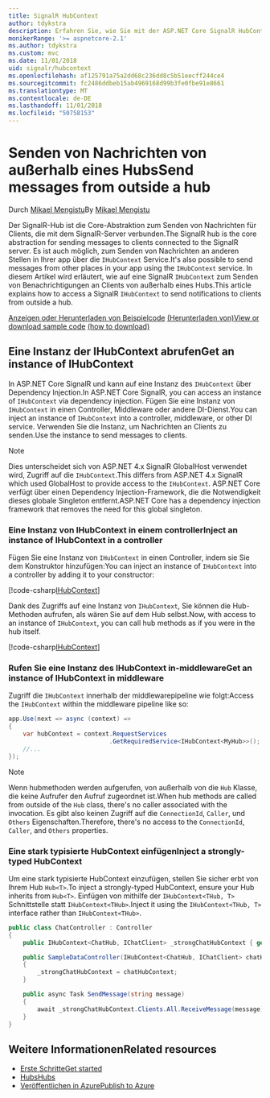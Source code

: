 ```yaml
---
title: SignalR HubContext
author: tdykstra
description: Erfahren Sie, wie Sie mit der ASP.NET Core SignalR HubContext-Dienst zum Senden von Benachrichtigungen an Clients von außerhalb eines Hubs.
monikerRange: '>= aspnetcore-2.1'
ms.author: tdykstra
ms.custom: mvc
ms.date: 11/01/2018
uid: signalr/hubcontext
ms.openlocfilehash: af125791a75a2dd68c236dd8c5b51eecff244ce4
ms.sourcegitcommit: fc2486ddbeb15ab4969168d99b3fe0fbe91e8661
ms.translationtype: MT
ms.contentlocale: de-DE
ms.lasthandoff: 11/01/2018
ms.locfileid: "50758153"
---
```

# <a name="send-messages-from-outside-a-hub"></a><span data-ttu-id="441ae-103">Senden von Nachrichten von außerhalb eines Hubs</span><span class="sxs-lookup"><span data-stu-id="441ae-103">Send messages from outside a hub</span></span>

<span data-ttu-id="441ae-104">Durch [Mikael Mengistu](https://twitter.com/MikaelM_12)</span><span class="sxs-lookup"><span data-stu-id="441ae-104">By [Mikael Mengistu](https://twitter.com/MikaelM_12)</span></span>

<span data-ttu-id="441ae-105">Der SignalR-Hub ist die Core-Abstraktion zum Senden von Nachrichten für Clients, die mit dem SignalR-Server verbunden.</span><span class="sxs-lookup"><span data-stu-id="441ae-105">The SignalR hub is the core abstraction for sending messages to clients connected to the SignalR server.</span></span> <span data-ttu-id="441ae-106">Es ist auch möglich, zum Senden von Nachrichten an anderen Stellen in Ihrer app über die `IHubContext` Service.</span><span class="sxs-lookup"><span data-stu-id="441ae-106">It's also possible to send messages from other places in your app using the `IHubContext` service.</span></span> <span data-ttu-id="441ae-107">In diesem Artikel wird erläutert, wie auf eine SignalR `IHubContext` zum Senden von Benachrichtigungen an Clients von außerhalb eines Hubs.</span><span class="sxs-lookup"><span data-stu-id="441ae-107">This article explains how to access a SignalR `IHubContext` to send notifications to clients from outside a hub.</span></span>

<span data-ttu-id="441ae-108">[Anzeigen oder Herunterladen von Beispielcode](https://github.com/aspnet/Docs/tree/master/aspnetcore/signalr/hubcontext/sample/) [(Herunterladen von)](xref:index#how-to-download-a-sample)</span><span class="sxs-lookup"><span data-stu-id="441ae-108">[View or download sample code](https://github.com/aspnet/Docs/tree/master/aspnetcore/signalr/hubcontext/sample/) [(how to download)](xref:index#how-to-download-a-sample)</span></span>

## <a name="get-an-instance-of-ihubcontext"></a><span data-ttu-id="441ae-109">Eine Instanz der IHubContext abrufen</span><span class="sxs-lookup"><span data-stu-id="441ae-109">Get an instance of IHubContext</span></span>

<span data-ttu-id="441ae-110">In ASP.NET Core SignalR und kann auf eine Instanz des `IHubContext` über Dependency Injection.</span><span class="sxs-lookup"><span data-stu-id="441ae-110">In ASP.NET Core SignalR, you can access an instance of `IHubContext` via dependency injection.</span></span> <span data-ttu-id="441ae-111">Fügen Sie eine Instanz von `IHubContext` in einen Controller, Middleware oder andere DI-Dienst.</span><span class="sxs-lookup"><span data-stu-id="441ae-111">You can inject an instance of `IHubContext` into a controller, middleware, or other DI service.</span></span> <span data-ttu-id="441ae-112">Verwenden Sie die Instanz, um Nachrichten an Clients zu senden.</span><span class="sxs-lookup"><span data-stu-id="441ae-112">Use the instance to send messages to clients.</span></span>

> [!NOTE]
> <span data-ttu-id="441ae-113">Dies unterscheidet sich von ASP.NET 4.x SignalR GlobalHost verwendet wird, Zugriff auf die `IHubContext`.</span><span class="sxs-lookup"><span data-stu-id="441ae-113">This differs from ASP.NET 4.x SignalR which used GlobalHost to provide access to the `IHubContext`.</span></span> <span data-ttu-id="441ae-114">ASP.NET Core verfügt über einen Dependency Injection-Framework, die die Notwendigkeit dieses globale Singleton entfernt.</span><span class="sxs-lookup"><span data-stu-id="441ae-114">ASP.NET Core has a dependency injection framework that removes the need for this global singleton.</span></span>

### <a name="inject-an-instance-of-ihubcontext-in-a-controller"></a><span data-ttu-id="441ae-115">Eine Instanz von IHubContext in einem controller</span><span class="sxs-lookup"><span data-stu-id="441ae-115">Inject an instance of IHubContext in a controller</span></span>

<span data-ttu-id="441ae-116">Fügen Sie eine Instanz von `IHubContext` in einen Controller, indem sie Sie dem Konstruktor hinzufügen:</span><span class="sxs-lookup"><span data-stu-id="441ae-116">You can inject an instance of `IHubContext` into a controller by adding it to your constructor:</span></span>

[!code-csharp[IHubContext](hubcontext/sample/Controllers/HomeController.cs?range=12-19,57)]

<span data-ttu-id="441ae-117">Dank des Zugriffs auf eine Instanz von `IHubContext`, Sie können die Hub-Methoden aufrufen, als wären Sie auf dem Hub selbst.</span><span class="sxs-lookup"><span data-stu-id="441ae-117">Now, with access to an instance of `IHubContext`, you can call hub methods as if you were in the hub itself.</span></span>

[!code-csharp[IHubContext](hubcontext/sample/Controllers/HomeController.cs?range=21-25)]

### <a name="get-an-instance-of-ihubcontext-in-middleware"></a><span data-ttu-id="441ae-118">Rufen Sie eine Instanz des IHubContext in-middleware</span><span class="sxs-lookup"><span data-stu-id="441ae-118">Get an instance of IHubContext in middleware</span></span>

<span data-ttu-id="441ae-119">Zugriff die `IHubContext` innerhalb der middlewarepipeline wie folgt:</span><span class="sxs-lookup"><span data-stu-id="441ae-119">Access the `IHubContext` within the middleware pipeline like so:</span></span>

```csharp
app.Use(next => async (context) =>
{
    var hubContext = context.RequestServices
                            .GetRequiredService<IHubContext<MyHub>>();
    //...
});
```

> [!NOTE]
> <span data-ttu-id="441ae-120">Wenn hubmethoden werden aufgerufen, von außerhalb von die `Hub` Klasse, die keine Aufrufer den Aufruf zugeordnet ist.</span><span class="sxs-lookup"><span data-stu-id="441ae-120">When hub methods are called from outside of the `Hub` class, there's no caller associated with the invocation.</span></span> <span data-ttu-id="441ae-121">Es gibt also keinen Zugriff auf die `ConnectionId`, `Caller`, und `Others` Eigenschaften.</span><span class="sxs-lookup"><span data-stu-id="441ae-121">Therefore, there's no access to the `ConnectionId`, `Caller`, and `Others` properties.</span></span>

### <a name="inject-a-strongly-typed-hubcontext"></a><span data-ttu-id="441ae-122">Eine stark typisierte HubContext einfügen</span><span class="sxs-lookup"><span data-stu-id="441ae-122">Inject a strongly-typed HubContext</span></span>

<span data-ttu-id="441ae-123">Um eine stark typisierte HubContext einzufügen, stellen Sie sicher erbt von Ihrem Hub `Hub<T>`.</span><span class="sxs-lookup"><span data-stu-id="441ae-123">To inject a strongly-typed HubContext, ensure your Hub inherits from `Hub<T>`.</span></span> <span data-ttu-id="441ae-124">Einfügen von mithilfe der `IHubContext<THub, T>` Schnittstelle statt `IHubContext<THub>`.</span><span class="sxs-lookup"><span data-stu-id="441ae-124">Inject it using the `IHubContext<THub, T>` interface rather than `IHubContext<THub>`.</span></span>

```csharp
public class ChatController : Controller
{
    public IHubContext<ChatHub, IChatClient> _strongChatHubContext { get; }

    public SampleDataController(IHubContext<ChatHub, IChatClient> chatHubContext)
    {
        _strongChatHubContext = chatHubContext;
    }

    public async Task SendMessage(string message)
    {
        await _strongChatHubContext.Clients.All.ReceiveMessage(message);
    }
}
```

## <a name="related-resources"></a><span data-ttu-id="441ae-125">Weitere Informationen</span><span class="sxs-lookup"><span data-stu-id="441ae-125">Related resources</span></span>

* [<span data-ttu-id="441ae-126">Erste Schritte</span><span class="sxs-lookup"><span data-stu-id="441ae-126">Get started</span></span>](xref:tutorials/signalr)
* [<span data-ttu-id="441ae-127">Hubs</span><span class="sxs-lookup"><span data-stu-id="441ae-127">Hubs</span></span>](xref:signalr/hubs)
* [<span data-ttu-id="441ae-128">Veröffentlichen in Azure</span><span class="sxs-lookup"><span data-stu-id="441ae-128">Publish to Azure</span></span>](xref:signalr/publish-to-azure-web-app)

